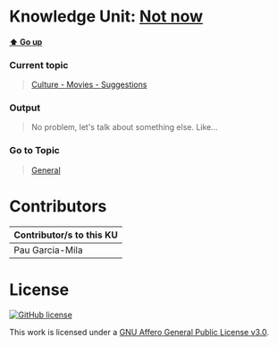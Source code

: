 # Knowledge Unit: [Not now](../../knowledge_units/culture-movies-suggestions/not-now.md)

#### [:arrow_up: Go up](../../topics/culture-movies-suggestions.md)
### Current topic
> [Culture - Movies - Suggestions](../../topics/culture-movies-suggestions.md)
### Output
> No problem, let&#039;s talk about something else. Like...
### Go to Topic
> [General](../../topics/general.md)


# Contributors

| Contributor/s to this KU |
| - | 
| Pau Garcia-Mila |

# License
[![GitHub license](https://img.shields.io/github/license/inbrainz/cerebro)](https://github.com/inbrainz/cerebro/blob/master/LICENSE)

This work is licensed under a [GNU Affero General Public License v3.0](https://www.gnu.org/licenses/agpl-3.0.txt).